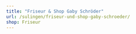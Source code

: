 ```yaml
---
title: "Friseur & Shop Gaby Schröder"
url: /sulingen/friseur-und-shop-gaby-schroeder/
shop: Friseur
---
```

